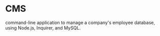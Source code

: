 # CMS
command-line application to manage a company's employee database, using Node.js, Inquirer, and MySQL.
